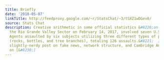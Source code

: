 ```yaml
---
title: Briefly
date: '2018-05-07'
linkTitle: http://feedproxy.google.com/~r/StatsChat/~3/tSXZ1wDGev0/
source: Stats Chat
description: Creative arithmetic in some official statistics &#8220;an incident in
  the Rio Grande Valley Sector on February 14, 2017, involved seven U.S. Border Patrol
  Agents assaulted by six subjects utilizing three different types of projectiles
  (rocks, bottles, and tree branches), totaling 126 assaults.&#8221;  Interesting,
  slightly-nerdy post on fake news, network structure, and Cambridge Analytica Also
  on [&#8230;]
---
```

